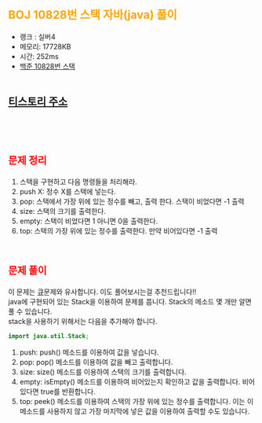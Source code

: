 # <span style="color:orange; font-size:17pt; font-weight:bold">BOJ 10828번 스택 자바(java)  풀이</span>
- 랭크 : 실버4
- 메모리: 17728KB
- 시간: 252ms
- [백준 10828번 스택](https://www.acmicpc.net/problem/10828)
<br><br>

## [티스토리 주소](https://hoho325.tistory.com/)
<br><br>

# <span style="color: red; font-size:15pt">문제 정리</span>
1. 스택을 구현하고 다음 명령들을 처리해라.
2. push X: 정수 X를 스택에 넣는다.
3. pop: 스택에서 가장 위에 있는 정수를 빼고, 출력 한다. 스택이 비었다면 -1 출력
4. size: 스택의 크기를 출력한다.
5. empty: 스택이 비었다면 1 아니면 0을 출력한다.
6. top: 스택의 가장 위에 있는 정수를 출력한다. 만약 비어있다면 -1 출력
<br><br>

# <span style="color: red; font-size:15pt">문제 풀이</span>
이 문제는 [큐](https://www.acmicpc.net/problem/10845)문제와 유사합니다. 이도 풀어보시는걸 추천드립니다!!  
java에 구현되어 있는 Stack을 이용하여 문제를 풉니다. Stack의 메소드 몇 개만 알면 풀 수 있습니다.  
stack을 사용하기 위해서는 다음을 추가해야 합니다.
```java
import java.util.Stack;
```
1. push: push() 메소드를 이용하여 값을 넣습니다.
2. pop: pop() 메소드를 이용하여 값을 빼고 출력합니다.
3. size: size() 메소드를 이용하여 스택의 크기를 출력합니다.
4. empty: isEmpty() 메소드를 이용하여 비어있는지 확인하고 값을 출력합니다. 비어있다면 true를 반환합니다.
5. top: peek() 메소드를 이용하여 스택의 가장 위에 있는 정수를 출력합니다. 이는 이 메소드를 사용하지 않고 가장 마지막에 넣은 값을 이용하여 출력할 수도 있습니다.
